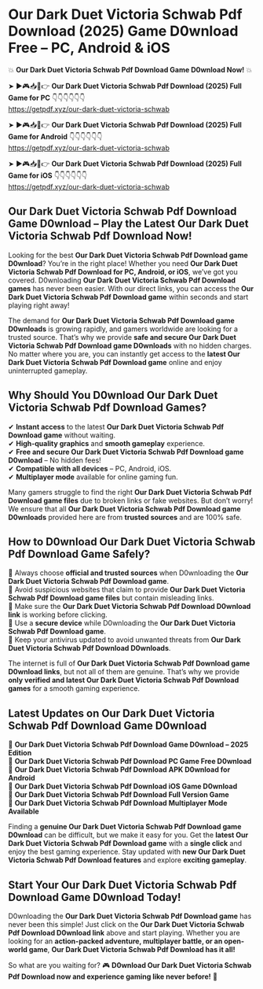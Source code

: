 # Our Dark Duet Victoria Schwab Pdf Download (2025) Game D0wnload Free – PC, Android & iOS

💥 **Our Dark Duet Victoria Schwab Pdf Download Game D0wnload Now!** 💥  

➤ ►🎮📥📱👉 **Our Dark Duet Victoria Schwab Pdf Download (2025) Full Game for PC** 👇👇👇👇👇👇  
https://getpdf.xyz/our-dark-duet-victoria-schwab  

➤ ►🎮📥📱👉 **Our Dark Duet Victoria Schwab Pdf Download (2025) Full Game for Android** 👇👇👇👇👇👇  
https://getpdf.xyz/our-dark-duet-victoria-schwab  

➤ ►🎮📥📱👉 **Our Dark Duet Victoria Schwab Pdf Download (2025) Full Game for iOS** 👇👇👇👇👇👇  
https://getpdf.xyz/our-dark-duet-victoria-schwab  

## Our Dark Duet Victoria Schwab Pdf Download Game D0wnload – Play the Latest Our Dark Duet Victoria Schwab Pdf Download Now!

Looking for the best **Our Dark Duet Victoria Schwab Pdf Download game D0wnload**? You’re in the right place! Whether you need **Our Dark Duet Victoria Schwab Pdf Download for PC, Android, or iOS**, we’ve got you covered. D0wnloading **Our Dark Duet Victoria Schwab Pdf Download games** has never been easier. With our direct links, you can access the **Our Dark Duet Victoria Schwab Pdf Download game** within seconds and start playing right away!  

The demand for **Our Dark Duet Victoria Schwab Pdf Download game D0wnloads** is growing rapidly, and gamers worldwide are looking for a trusted source. That’s why we provide **safe and secure Our Dark Duet Victoria Schwab Pdf Download game D0wnloads** with no hidden charges. No matter where you are, you can instantly get access to the **latest Our Dark Duet Victoria Schwab Pdf Download game** online and enjoy uninterrupted gameplay.  

## **Why Should You D0wnload Our Dark Duet Victoria Schwab Pdf Download Games?**  

✔ **Instant access** to the latest **Our Dark Duet Victoria Schwab Pdf Download game** without waiting.  
✔ **High-quality graphics** and **smooth gameplay** experience.  
✔ **Free and secure Our Dark Duet Victoria Schwab Pdf Download game D0wnload** – No hidden fees!  
✔ **Compatible with all devices** – PC, Android, iOS.  
✔ **Multiplayer mode** available for online gaming fun.  

Many gamers struggle to find the right **Our Dark Duet Victoria Schwab Pdf Download game files** due to broken links or fake websites. But don’t worry! We ensure that all **Our Dark Duet Victoria Schwab Pdf Download game D0wnloads** provided here are from **trusted sources** and are 100% safe.  

## **How to D0wnload Our Dark Duet Victoria Schwab Pdf Download Game Safely?**  

📌 Always choose **official and trusted sources** when D0wnloading the **Our Dark Duet Victoria Schwab Pdf Download game**.  
📌 Avoid suspicious websites that claim to provide **Our Dark Duet Victoria Schwab Pdf Download game files** but contain misleading links.  
📌 Make sure the **Our Dark Duet Victoria Schwab Pdf Download D0wnload link** is working before clicking.  
📌 Use a **secure device** while D0wnloading the **Our Dark Duet Victoria Schwab Pdf Download game**.  
📌 Keep your antivirus updated to avoid unwanted threats from **Our Dark Duet Victoria Schwab Pdf Download D0wnloads**.  

The internet is full of **Our Dark Duet Victoria Schwab Pdf Download game D0wnload links**, but not all of them are genuine. That’s why we provide **only verified and latest Our Dark Duet Victoria Schwab Pdf Download games** for a smooth gaming experience.  

## **Latest Updates on Our Dark Duet Victoria Schwab Pdf Download Game D0wnload**  

🔹 **Our Dark Duet Victoria Schwab Pdf Download Game D0wnload – 2025 Edition**  
🔹 **Our Dark Duet Victoria Schwab Pdf Download PC Game Free D0wnload**  
🔹 **Our Dark Duet Victoria Schwab Pdf Download APK D0wnload for Android**  
🔹 **Our Dark Duet Victoria Schwab Pdf Download iOS Game D0wnload**  
🔹 **Our Dark Duet Victoria Schwab Pdf Download Full Version Game**  
🔹 **Our Dark Duet Victoria Schwab Pdf Download Multiplayer Mode Available**  

Finding a **genuine Our Dark Duet Victoria Schwab Pdf Download game D0wnload** can be difficult, but we make it easy for you. Get the **latest Our Dark Duet Victoria Schwab Pdf Download game** with a **single click** and enjoy the best gaming experience. Stay updated with **new Our Dark Duet Victoria Schwab Pdf Download features** and explore **exciting gameplay**.  

## **Start Your Our Dark Duet Victoria Schwab Pdf Download Game D0wnload Today!**  

D0wnloading the **Our Dark Duet Victoria Schwab Pdf Download game** has never been this simple! Just click on the **Our Dark Duet Victoria Schwab Pdf Download D0wnload link** above and start playing. Whether you are looking for an **action-packed adventure, multiplayer battle, or an open-world game**, **Our Dark Duet Victoria Schwab Pdf Download has it all!**  

So what are you waiting for? 🎮 **D0wnload Our Dark Duet Victoria Schwab Pdf Download now and experience gaming like never before!** 🚀  